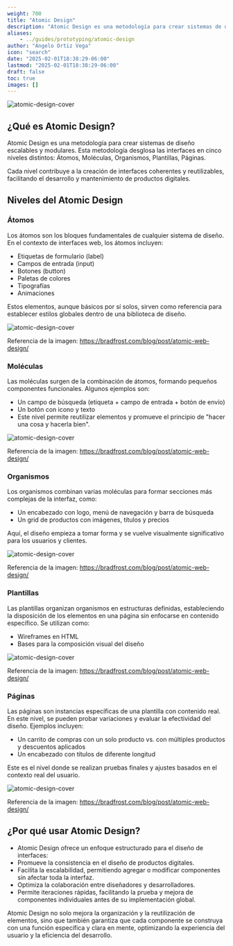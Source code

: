```yaml
---
weight: 700
title: "Atomic Design"
description: "Atomic Design es una metodología para crear sistemas de diseño escalables y modulares. Esta metodología desglosa las interfaces en cinco niveles distintos: Átomos, Moléculas, Organismos, Plantillas, Páginas."
aliases:
    - ../guides/prototyping/atomic-design
author: "Angelo Ortiz Vega"
icon: "search"
date: "2025-02-01T18:38:29-06:00"
lastmod: "2025-02-01T18:38:29-06:00"
draft: false
toc: true
images: []
---
```


![atomic-design-cover](https://res.cloudinary.com/dek4evg4t/image/upload/v1738735439/ux-arc/atomic-design-intro.png)


## ¿Qué es Atomic Design?

Atomic Design es una metodología para crear sistemas de diseño escalables y modulares. Esta metodología desglosa las interfaces en cinco niveles distintos: Átomos, Moléculas, Organismos, Plantillas, Páginas.

Cada nivel contribuye a la creación de interfaces coherentes y reutilizables, facilitando el desarrollo y mantenimiento de productos digitales.

## Niveles del Atomic Design

### Átomos

Los átomos son los bloques fundamentales de cualquier sistema de diseño. En el contexto de interfaces web, los átomos incluyen:

- Etiquetas de formulario (label)
- Campos de entrada (input)
- Botones (button)
- Paletas de colores
- Tipografías
- Animaciones

Estos elementos, aunque básicos por sí solos, sirven como referencia para establecer estilos globales dentro de una biblioteca de diseño.

![atomic-design-cover](https://bradfrost.com/wp-content/uploads/2013/06/atoms.jpg)

Referencia de la imagen: https://bradfrost.com/blog/post/atomic-web-design/


### Moléculas

Las moléculas surgen de la combinación de átomos, formando pequeños componentes funcionales. Algunos ejemplos son:

- Un campo de búsqueda (etiqueta + campo de entrada + botón de envío)
- Un botón con icono y texto
- Este nivel permite reutilizar elementos y promueve el principio de "hacer una cosa y hacerla bien".


![atomic-design-cover](https://bradfrost.com/wp-content/uploads/2013/06/molecule.jpg)

Referencia de la imagen: https://bradfrost.com/blog/post/atomic-web-design/

### Organismos

Los organismos combinan varias moléculas para formar secciones más complejas de la interfaz, como:

- Un encabezado con logo, menú de navegación y barra de búsqueda
- Un grid de productos con imágenes, títulos y precios

Aquí, el diseño empieza a tomar forma y se vuelve visualmente significativo para los usuarios y clientes.


![atomic-design-cover](https://bradfrost.com/wp-content/uploads/2013/06/organism2.jpg)

Referencia de la imagen: https://bradfrost.com/blog/post/atomic-web-design/


### Plantillas

Las plantillas organizan organismos en estructuras definidas, estableciendo la disposición de los elementos en una página sin enfocarse en contenido específico. Se utilizan como:

- Wireframes en HTML
- Bases para la composición visual del diseño

![atomic-design-cover](https://bradfrost.com/wp-content/uploads/2013/06/template1.jpg)

Referencia de la imagen: https://bradfrost.com/blog/post/atomic-web-design/


### Páginas

Las páginas son instancias específicas de una plantilla con contenido real. En este nivel, se pueden probar variaciones y evaluar la efectividad del diseño. Ejemplos incluyen:

- Un carrito de compras con un solo producto vs. con múltiples productos y descuentos aplicados
- Un encabezado con títulos de diferente longitud

Este es el nivel donde se realizan pruebas finales y ajustes basados en el contexto real del usuario.

![atomic-design-cover](https://bradfrost.com/wp-content/uploads/2013/06/page1.jpg)

Referencia de la imagen: https://bradfrost.com/blog/post/atomic-web-design/

## ¿Por qué usar Atomic Design?

- Atomic Design ofrece un enfoque estructurado para el diseño de interfaces:
- Promueve la consistencia en el diseño de productos digitales.
- Facilita la escalabilidad, permitiendo agregar o modificar componentes sin afectar toda la interfaz.
- Optimiza la colaboración entre diseñadores y desarrolladores.
- Permite iteraciones rápidas, facilitando la prueba y mejora de componentes individuales antes de su implementación global.

Atomic Design no solo mejora la organización y la reutilización de elementos, sino que también garantiza que cada componente se construya con una función específica y clara en mente, optimizando la experiencia del usuario y la eficiencia del desarrollo.